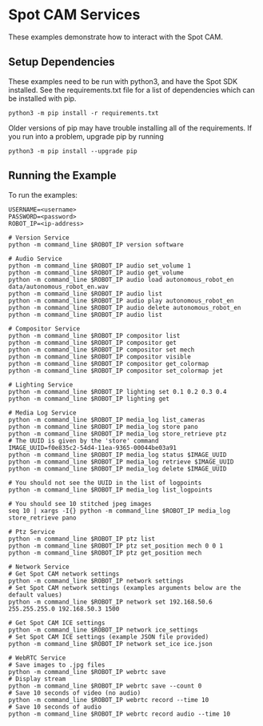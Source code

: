 <!--
Copyright (c) 2022 Boston Dynamics, Inc.  All rights reserved.

Downloading, reproducing, distributing or otherwise using the SDK Software
is subject to the terms and conditions of the Boston Dynamics Software
Development Kit License (20191101-BDSDK-SL).
-->

# Spot CAM Services

These examples demonstrate how to interact with the Spot CAM.

## Setup Dependencies

These examples need to be run with python3, and have the Spot SDK installed. See the requirements.txt file for a list of dependencies which can be installed with pip.

```
python3 -m pip install -r requirements.txt
```

Older versions of pip may have trouble installing all of the requirements. If you run into a problem, upgrade pip by running

```
python3 -m pip install --upgrade pip
```

## Running the Example

To run the examples:

```
USERNAME=<username>
PASSWORD=<password>
ROBOT_IP=<ip-address>

# Version Service
python -m command_line $ROBOT_IP version software

# Audio Service
python -m command_line $ROBOT_IP audio set_volume 1
python -m command_line $ROBOT_IP audio get_volume
python -m command_line $ROBOT_IP audio load autonomous_robot_en data/autonomous_robot_en.wav
python -m command_line $ROBOT_IP audio list
python -m command_line $ROBOT_IP audio play autonomous_robot_en
python -m command_line $ROBOT_IP audio delete autonomous_robot_en
python -m command_line $ROBOT_IP audio list

# Compositor Service
python -m command_line $ROBOT_IP compositor list
python -m command_line $ROBOT_IP compositor get
python -m command_line $ROBOT_IP compositor set mech
python -m command_line $ROBOT_IP compositor visible
python -m command_line $ROBOT_IP compositor get_colormap
python -m command_line $ROBOT_IP compositor set_colormap jet

# Lighting Service
python -m command_line $ROBOT_IP lighting set 0.1 0.2 0.3 0.4
python -m command_line $ROBOT_IP lighting get

# Media Log Service
python -m command_line $ROBOT_IP media_log list_cameras
python -m command_line $ROBOT_IP media_log store pano
python -m command_line $ROBOT_IP media_log store_retrieve ptz
# The UUID is given by the 'store' command
IMAGE_UUID=f0e835c2-54d4-11ea-9365-00044be03a91
python -m command_line $ROBOT_IP media_log status $IMAGE_UUID
python -m command_line $ROBOT_IP media_log retrieve $IMAGE_UUID
python -m command_line $ROBOT_IP media_log delete $IMAGE_UUID

# You should not see the UUID in the list of logpoints
python -m command_line $ROBOT_IP media_log list_logpoints

# You should see 10 stitched jpeg images
seq 10 | xargs -I{} python -m command_line $ROBOT_IP media_log store_retrieve pano

# Ptz Service
python -m command_line $ROBOT_IP ptz list
python -m command_line $ROBOT_IP ptz set_position mech 0 0 1
python -m command_line $ROBOT_IP ptz get_position mech

# Network Service
# Get Spot CAM network settings
python -m command_line $ROBOT_IP network settings
# Set Spot CAM network settings (examples arguments below are the default values)
python -m command_line $ROBOT_IP network set 192.168.50.6 255.255.255.0 192.168.50.3 1500

# Get Spot CAM ICE settings
python -m command_line $ROBOT_IP network ice_settings
# Set Spot CAM ICE settings (example JSON file provided)
python -m command_line $ROBOT_IP network set_ice ice.json

# WebRTC Service
# Save images to .jpg files
python -m command_line $ROBOT_IP webrtc save
# Display stream
python -m command_line $ROBOT_IP webrtc save --count 0
# Save 10 seconds of video (no audio)
python -m command_line $ROBOT_IP webrtc record --time 10
# Save 10 seconds of audio
python -m command_line $ROBOT_IP webrtc record audio --time 10
```
